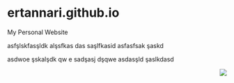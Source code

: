 # ertannari.github.io
My Personal Website

asfşlskfasşldk alşsfkas
das
saşlfkasid asfasfsak şaskd

asdwoe şskalşdk qw
e
sadşasj dşqwe
asdasşld şaslkdasd


<a target="_blank" rel="noopener noreferrer nofollow" href="https://camo.githubusercontent.com/e4073d527df77c44c13391447993879ecafdb57939b3531589ae582e73220ed5/68747470733a2f2f76697369746f722d62616467652e6c616f62692e6963752f62616467653f706167655f69643d626172697368616c6963692e76697369746f722d6261646765"><img align="right" src="https://camo.githubusercontent.com/e4073d527df77c44c13391447993879ecafdb57939b3531589ae582e73220ed5/68747470733a2f2f76697369746f722d62616467652e6c616f62692e6963752f62616467653f706167655f69643d626172697368616c6963692e76697369746f722d6261646765" data-canonical-src="https://visitor-badge.laobi.icu/badge?page_id=ertanari38.visitor-badge" style="max-width: 100%;"></a>
